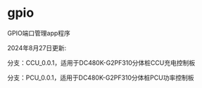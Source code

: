 # gpio

GPIO端口管理app程序

2024年8月27日更新:

分支：CCU_0.0.1，适用于DC480K-G2PF310分体桩CCU充电控制板

分支：PCU_0.0.1，适用于DC480K-G2PF310分体桩PCU功率控制板
